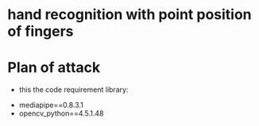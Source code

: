 # hand recognition with point position of fingers

# Plan of attack

* this the code requirement library:
- mediapipe==0.8.3.1
- opencv_python==4.5.1.48

